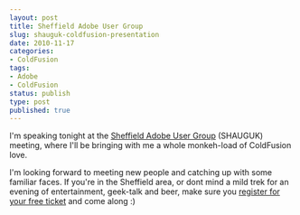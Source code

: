 ```yaml
---
layout: post
title: Sheffield Adobe User Group
slug: shauguk-coldfusion-presentation
date: 2010-11-17
categories:
- ColdFusion
tags:
- Adobe
- ColdFusion
status: publish
type: post
published: true
---
```

<p>I'm speaking tonight at the <a title="Visit the Sheffield Adobe User Group site" href="http://www.shauguk.co.uk/" target="_blank">Sheffield Adobe User Group</a> (SHAUGUK) meeting, where I'll be bringing with me a whole monkeh-load of ColdFusion love.</p>
<p>I'm looking forward to meeting new people and catching up with some familiar faces. If you're in the Sheffield area, or dont mind a mild trek for an evening of entertainment, geek-talk and beer, make sure you <a title="Register with eventbrite" href="http://sheffieldadobe1011.eventbrite.com/" target="_blank">register for your free ticket</a> and come along :)</p>
